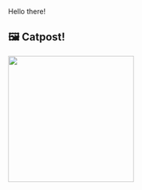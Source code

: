 Hello there!



## 🖼️ Catpost!

<sub>
    <img src="https://cdn2.thecatapi.com/images/MTc3MzA5Nw.gif" height="256">
</sub>

